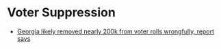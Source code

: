 # Voter Suppression
- [Georgia likely removed nearly 200k from voter rolls wrongfully, report says](https://www.cnn.com/2020/09/02/politics/georgia-voter-rolls-report/index.html)
